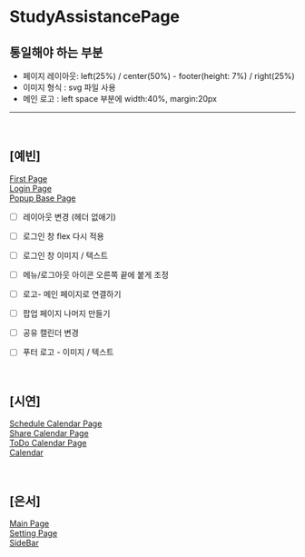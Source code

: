 # StudyAssistancePage

## 통일해야 하는 부분
- 페이지 레이아웃: left(25%) / center(50%) - footer(height: 7%) / right(25%) 
- 이미지 형식 : svg 파일 사용
- 메인 로고 : left space 부분에 width:40%, margin:20px


<hr><br>

## [예빈]
[First Page](https://Ideathon-StudyAssistance.github.io/StudyAssistancePage/ideathon%20front/firstPage.html) <br>
[Login Page](https://Ideathon-StudyAssistance.github.io/StudyAssistancePage/ideathon%20front/loginPage.html) <br>
[Popup Base Page](https://Ideathon-StudyAssistance.github.io/StudyAssistancePage/ideathon%20front/scheduleCalendarPopUp.html) <br>

- [ ] 레이아웃 변경 (헤더 없애기)
- [ ] 로그인 창 flex 다시 적용
- [ ] 로그인 창 이미지 / 텍스트 
- [ ] 메뉴/로그아웃 아이콘 오른쪽 끝에 붙게 조정
- [ ] 로고- 메인 페이지로 연결하기
- [ ] 팝업 페이지 나머지 만들기
- [ ] 공유 캘린더 변경
- [ ] 푸터 로고 - 이미지 / 텍스트



<br>

## [시연]
[Schedule Calendar Page](https://Ideathon-StudyAssistance.github.io/StudyAssistancePage/%EB%B0%95%EC%8B%9C%EC%97%B0%20%ED%8C%8C%ED%8A%B8/ScheduleCalendar.html) <br>
[Share Calendar Page](https://Ideathon-StudyAssistance.github.io/StudyAssistancePage/%EB%B0%95%EC%8B%9C%EC%97%B0%20%ED%8C%8C%ED%8A%B8/ShareCalendar.html) <br>
[ToDo Calendar Page](https://Ideathon-StudyAssistance.github.io/StudyAssistancePage/%EB%B0%95%EC%8B%9C%EC%97%B0%20%ED%8C%8C%ED%8A%B8/TodoCalendar.html) <br>
[Calendar](https://Ideathon-StudyAssistance.github.io/StudyAssistancePage/%EB%B0%95%EC%8B%9C%EC%97%B0%20%ED%8C%8C%ED%8A%B8/calendar.html) <br>

<br>

## [은서]
[Main Page](https://Ideathon-StudyAssistance.github.io/StudyAssistancePage/mainpage.html) <br>
[Setting Page](https://Ideathon-StudyAssistance.github.io/StudyAssistancePage/setting.html) <br>
[SideBar](https://Ideathon-StudyAssistance.github.io/StudyAssistancePage/sidebar.html) <br>

